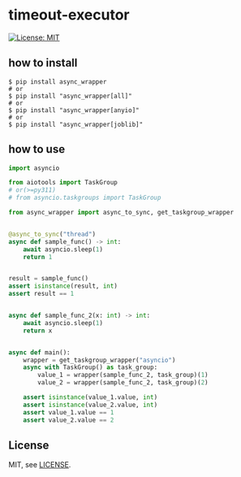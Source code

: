 # timeout-executor

[![License: MIT](https://img.shields.io/badge/License-MIT-yellow.svg)](https://opensource.org/licenses/MIT)

## how to install
```shell
$ pip install async_wrapper
# or
$ pip install "async_wrapper[all]"
# or
$ pip install "async_wrapper[anyio]"
# or
$ pip install "async_wrapper[joblib]"
```

## how to use
```python
import asyncio

from aiotools import TaskGroup
# or(>=py311)
# from asyncio.taskgroups import TaskGroup

from async_wrapper import async_to_sync, get_taskgroup_wrapper


@async_to_sync("thread")
async def sample_func() -> int:
    await asyncio.sleep(1)
    return 1


result = sample_func()
assert isinstance(result, int)
assert result == 1


async def sample_func_2(x: int) -> int:
    await asyncio.sleep(1)
    return x


async def main():
    wrapper = get_taskgroup_wrapper("asyncio")
    async with TaskGroup() as task_group:
        value_1 = wrapper(sample_func_2, task_group)(1)
        value_2 = wrapper(sample_func_2, task_group)(2)

    assert isinstance(value_1.value, int)
    assert isinstance(value_2.value, int)
    assert value_1.value == 1
    assert value_2.value == 2
```

## License

MIT, see [LICENSE](https://github.com/phi-friday/timeout-executor/blob/main/LICENSE).
